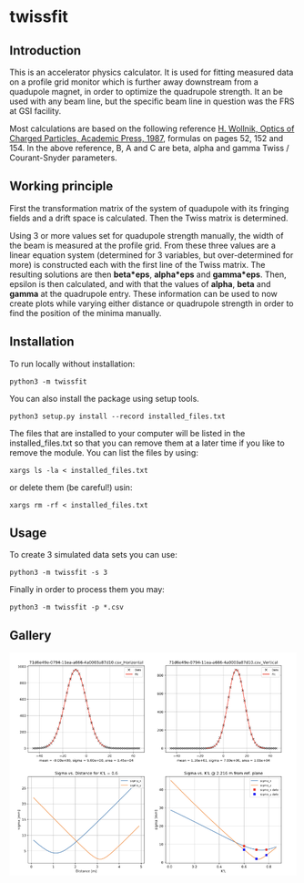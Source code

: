 # twissfit

## Introduction

This is an accelerator physics calculator. It is used for fitting measured data on a profile grid monitor which is further away downstream from a quadupole magnet, in order to optimize the quadrupole strength. It an be used with any beam line, but the specific beam line in question was the FRS at GSI facility.

Most calculations are based on the following reference [H. Wollnik, Optics of Charged Particles, Academic Press, 1987](http://www.worldcat.org/oclc/471604996), formulas on pages 52, 152 and 154. In the above reference, B, A and C are beta, alpha and gamma Twiss / Courant-Snyder parameters.

## Working principle

First the transformation matrix of the system of quadupole with its fringing fields and a drift space is calculated. Then the Twiss matrix is determined.

Using 3 or more values set for quadupole strength manually, the width of the beam is measured at the profile grid. From these three values are a linear equation system (determined for 3 variables, but over-determined for more) is constructed each with the first line of the Twiss matrix. The resulting solutions are then **beta*eps**, **alpha*eps** and **gamma*eps**. Then, epsilon is then calculated, and with that the values of **alpha**, **beta** and **gamma** at the quadrupole entry. These information can be used to now create plots while varying either distance or quadrupole strength in order to find the position of the minima manually.

## Installation

To run locally without installation:

    python3 -m twissfit

You can also install the package using setup tools.

    python3 setup.py install --record installed_files.txt

The files that are installed to your computer will be listed in the installed_files.txt so  that you can remove them at a later time if you like to remove the module. You can list the files by using:

    xargs ls -la < installed_files.txt

or delete them (be careful!) usin:

    xargs rm -rf < installed_files.txt

## Usage

To create 3 simulated data sets you can use:

    python3 -m twissfit -s 3

Finally in order to process them you may:

    python3 -m twissfit -p *.csv


## Gallery

<img src="https://raw.githubusercontent.com/xaratustrah/twissfit/master/screenshot.png" width="">

